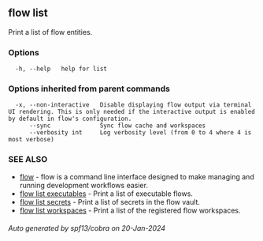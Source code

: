 ## flow list

Print a list of flow entities.

### Options

```
  -h, --help   help for list
```

### Options inherited from parent commands

```
  -x, --non-interactive   Disable displaying flow output via terminal UI rendering. This is only needed if the interactive output is enabled by default in flow's configuration.
      --sync              Sync flow cache and workspaces
      --verbosity int     Log verbosity level (from 0 to 4 where 4 is most verbose)
```

### SEE ALSO

* [flow](flow.md)	 - flow is a command line interface designed to make managing and running development workflows easier.
* [flow list executables](flow_list_executables.md)	 - Print a list of executable flows.
* [flow list secrets](flow_list_secrets.md)	 - Print a list of secrets in the flow vault.
* [flow list workspaces](flow_list_workspaces.md)	 - Print a list of the registered flow workspaces.

###### Auto generated by spf13/cobra on 20-Jan-2024
